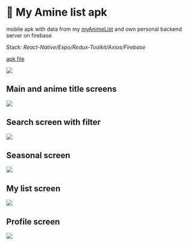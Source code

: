 # :iphone: My Amine list apk 

mobile apk with data from my [myAnimeList](https://myanimelist.net/) and own personal backend server on firebase

Stack: *React-Native/Expo/Redux-Toolkit/Axios/Firebase*

[apk file](https://github.com/LaV0n/my-anime/blob/master/assets/release/my-anime.apk)

![](https://github.com/LaV0n/my-anime/blob/master/assets/release/mainscreen.png)

## Main and anime title screens

![](https://github.com/LaV0n/my-anime/blob/master/assets/release/main.gif)
## Search screen with filter

![](https://github.com/LaV0n/my-anime/blob/master/assets/release/search.gif)
## Seasonal screen

![](https://github.com/LaV0n/my-anime/blob/master/assets/release/seasonal.gif)
## My list screen

![](https://github.com/LaV0n/my-anime/blob/master/assets/release/myList.gif)
## Profile screen

![](https://github.com/LaV0n/my-anime/blob/master/assets/release/profile.gif)